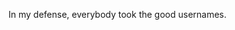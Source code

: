 In my defense, everybody took the good usernames.

<!---
Groomer-dotcom/Groomer-dotcom is a ✨ special ✨ repository because its `README.md` (this file) appears on your GitHub profile.
You can click the Preview link to take a look at your changes.
--->

